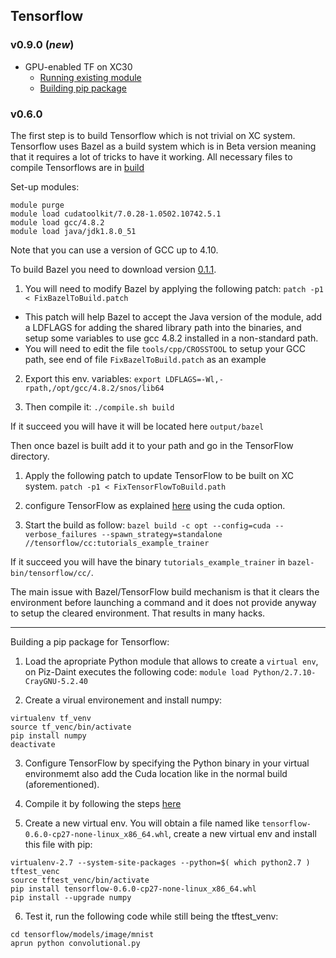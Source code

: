 ## Tensorflow

###  v0.9.0 (*new*)

* GPU-enabled TF on XC30
  * [Running existing module](https://github.com/eth-cscs/TensorFlow/wiki/tensorflow-0.9.0-daint)
  * [Building pip package](https://github.com/eth-cscs/TensorFlow/wiki/tensorflow-0.9.0-daint-build)

### v0.6.0

The first step is to build Tensorflow which is not trivial on XC system.
Tensorflow uses Bazel as a build system which is in Beta version meaning that it requires a lot of tricks to have it working.
All necessary files to compile Tensorflows are in [build](https://github.com/eth-cscs/TensorFlow/tree/master/build)

Set-up modules:
```
module purge
module load cudatoolkit/7.0.28-1.0502.10742.5.1
module load gcc/4.8.2
module load java/jdk1.8.0_51
```
Note that you can use a version of GCC up to 4.10.

To build Bazel you need to download version [0.1.1](https://github.com/bazelbuild/bazel/archive/0.1.1.tar.gz).

1. You will need to modify Bazel by applying the following patch:
`patch -p1 < FixBazelToBuild.patch`
- This patch will help Bazel to accept the Java version of the module, add a LDFLAGS for adding the shared library path into the binaries, and setup some variables to use gcc 4.8.2 installed in a non-standard path.
- You will need to edit the file `tools/cpp/CROSSTOOL` to setup your GCC path, see end of file `FixBazelToBuild.patch` as an example

2. Export this env. variables:
`export LDFLAGS=-Wl,-rpath,/opt/gcc/4.8.2/snos/lib64`

3. Then compile it:
`./compile.sh build`

If it succeed you will have it will be located here `output/bazel`

Then once bazel is built add it to your path and go in the TensorFlow directory.

1. Apply the following patch to update TensorFlow to be built on XC system.
`patch -p1 < FixTensorFlowToBuild.path`

2. configure TensorFlow as explained [here](https://www.tensorflow.org/versions/master/get_started/os_setup.html#installing-from-sources) using the cuda option.

3. Start the build as follow:
`bazel build -c opt --config=cuda --verbose_failures --spawn_strategy=standalone //tensorflow/cc:tutorials_example_trainer`

If it succeed you will have the binary `tutorials_example_trainer` in `bazel-bin/tensorflow/cc/`.

The main issue with Bazel/TensorFlow build mechanism is that it clears the environment before launching a command and it does not provide anyway to setup the cleared environment.
That results in many hacks.

---

Building a pip package for Tensorflow:

1. Load the apropriate Python module that allows to create a `virtual env`, on Piz-Daint executes the following code:
`module load Python/2.7.10-CrayGNU-5.2.40`

2. Create a virual environement and install numpy:
```
virtualenv tf_venv
source tf_venc/bin/activate
pip install numpy
deactivate
```

3. Configure TensorFlow by specifying the Python binary in your virtual environmemt also add the Cuda location like in the normal build (aforementioned).

4. Compile it by following the steps [here](https://www.tensorflow.org/versions/master/get_started/os_setup.html#create-the-pip-package-and-install)

5. Create a new virtual env.
You will obtain a file named like `tensorflow-0.6.0-cp27-none-linux_x86_64.whl`, create a new virtual env and install this file with pip:
```
virtualenv-2.7 --system-site-packages --python=$( which python2.7 ) tftest_venc
source tftest_venc/bin/activate
pip install tensorflow-0.6.0-cp27-none-linux_x86_64.whl
pip install --upgrade numpy
```

6. Test it, run the following code while still being the tftest_venv:
```
cd tensorflow/models/image/mnist
aprun python convolutional.py
```

